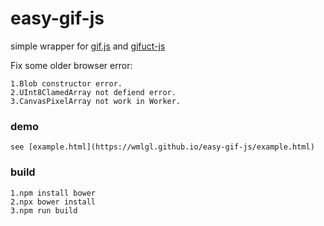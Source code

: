 # easy-gif-js
simple wrapper for [gif.js](https://github.com/jnordberg/gif.js) and [gifuct-js](https://github.com/matt-way/gifuct-js)

Fix some older browser error:
    
    1.Blob constructor error.
    2.UInt8ClamedArray not defiend error.
    3.CanvasPixelArray not work in Worker.


### demo

    see [example.html](https://wmlgl.github.io/easy-gif-js/example.html)


### build

    1.npm install bower
    2.npx bower install
    3.npm run build